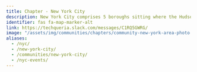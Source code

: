 ```yaml
---
title: Chapter - New York City
description: New York City comprises 5 boroughs sitting where the Hudson River meets the Atlantic Ocean.
identifier: fas fa-map-marker-alt
link: https://techqueria.slack.com/messages/C1RQ5GWRG/
image: "/assets/img/communities/chapters/community-new-york-area-photo.jpg"
aliases:
  - /nyc/
  - /new-york-city/
  - /communities/new-york-city/
  - /nyc-events/
---
```

